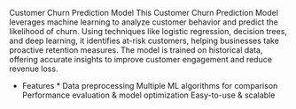 
Customer Churn Prediction Model
This Customer Churn Prediction Model leverages machine learning to analyze customer behavior and predict the likelihood of churn. Using techniques like logistic regression, decision trees, and deep learning, it identifies at-risk customers, helping businesses take proactive retention measures. The model is trained on historical data, offering accurate insights to improve customer engagement and reduce revenue loss.

 * Features *
 Data preprocessing 
 Multiple ML algorithms for comparison
 Performance evaluation & model optimization
 Easy-to-use & scalable
